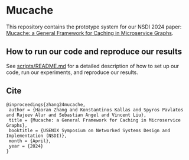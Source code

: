 # Mucache

This repository contains the prototype system for our NSDI 2024 paper:
[Mucache: a General Framework for Caching in Microservice Graphs](https://www.usenix.org/conference/nsdi24/presentation/zhang-haoran).

## How to run our code and reproduce our results 
See [scripts/README.md](scripts/README.md) for a detailed description of 
how to set up our code, run our experiments, and reproduce our results.

## Cite

```
@inproceedings{zhang24mucache,
 author = {Haoran Zhang and Konstantinos Kallas and Spyros Pavlatos and Rajeev Alur and Sebastian Angel and Vincent Liu},
 title = {Mucache: a General Framework for Caching in Microservice Graphs},
 booktitle = {USENIX Symposium on Networked Systems Design and Implementation (NSDI)},
 month = {April},
 year = {2024}
}
```